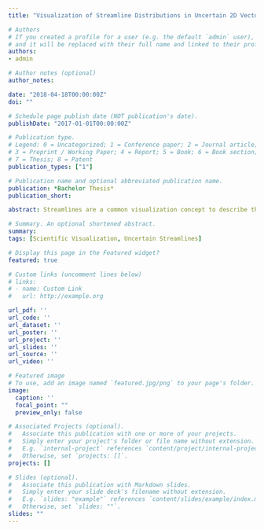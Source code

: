 ```yaml
---
title: "Visualization of Streamline Distributions in Uncertain 2D Vector Fields"

# Authors
# If you created a profile for a user (e.g. the default `admin` user), write the username (folder name) here 
# and it will be replaced with their full name and linked to their profile.
authors:
- admin

# Author notes (optional)
author_notes:

date: "2018-04-18T00:00:00Z"
doi: ""

# Schedule page publish date (NOT publication's date).
publishDate: "2017-01-01T00:00:00Z"

# Publication type.
# Legend: 0 = Uncategorized; 1 = Conference paper; 2 = Journal article;
# 3 = Preprint / Working Paper; 4 = Report; 5 = Book; 6 = Book section;
# 7 = Thesis; 8 = Patent
publication_types: ["1"]

# Publication name and optional abbreviated publication name.
publication: *Bachelor Thesis*
publication_short:

abstract: Streamlines are a common visualization concept to describe the structure of vector fields, especially in computational fluid dynamics. With the introduction of uncertainty to vector fields, new techniques are required for streamline-based visualization. With the help of two-dimensional distribution fields, we track the particle density distributions on a cell-based grid over time, starting with a fixed particle density in a single cell. Additionally, we investigate a new aspect of uncertainty, so called domain-uncertainty. While uncertain vector fields store a probability distribution of vectors at every position, domain-uncertain data defines a unique certain vector at every position, however, the position itself is uncertain. In this thesis, domain-uncertain data is defined and problems that arise when dealing with such data are discussed. Furthermore, we analyse the behaviour of uncertain streamlines and of streamlines that are defined on an uncertain domain. Subsequently, we make use of distribution grids to analyse the structure of streamlines in regard to different, two-dimensional uncertain vector fields and apply our method to a test data set. Eventually, we employ space-time representation to provide an at-a-glance visualization of 2D streamlines in uncertain vector fields.

# Summary. An optional shortened abstract.
summary: 
tags: [Scientific Visualization, Uncertain Streamlines]

# Display this page in the Featured widget?
featured: true

# Custom links (uncomment lines below)
# links:
# - name: Custom Link
#   url: http://example.org

url_pdf: ''
url_code: ''
url_dataset: ''
url_poster: ''
url_project: ''
url_slides: ''
url_source: ''
url_video: ''

# Featured image
# To use, add an image named `featured.jpg/png` to your page's folder. 
image:
  caption: ''
  focal_point: ""
  preview_only: false

# Associated Projects (optional).
#   Associate this publication with one or more of your projects.
#   Simply enter your project's folder or file name without extension.
#   E.g. `internal-project` references `content/project/internal-project/index.md`.
#   Otherwise, set `projects: []`.
projects: []

# Slides (optional).
#   Associate this publication with Markdown slides.
#   Simply enter your slide deck's filename without extension.
#   E.g. `slides: "example"` references `content/slides/example/index.md`.
#   Otherwise, set `slides: ""`.
slides: ""
---
```

